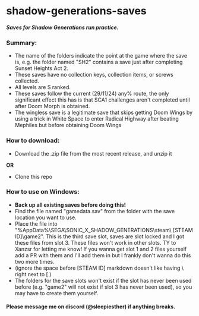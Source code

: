 # shadow-generations-saves
***Saves for Shadow Generations run practice.***

### Summary:
- The name of the folders indicate the point at the game where the save is, e.g. the folder named "SH2" contains a save just after completing Sunset Heights Act 2.
- These saves have no collection keys, collection items, or screws collected.
- All levels are S ranked.
- These saves follow the current (29/11/24) any% route, the only significant effect this has is that SCA1 challenges aren't completed until after Doom Morph is obtained.
- The wingless save is a legitimate save that skips getting Doom Wings by using a trick in White Space to enter Radical Highway after beating Mephiles but before obtaining Doom Wings

### How to download:
- Download the .zip file from the most recent release, and unzip it

**OR**

- Clone this repo

### How to use on Windows:
- **Back up all existing saves before doing this!**
- Find the file named "gamedata.sav" from the folder with the save location you want to use.
- Place the file into "%AppData%\SEGA\SONIC_X_SHADOW_GENERATIONS\steam\ [STEAM ID]\game2". This is the third save slot, saves are slot locked and I got these files from slot 3. These files won't work in other slots. TY to Xanzsr for letting me know! If you wanna get slot 1 and 2 files yourself add a PR with them and I'll add them in but I frankly don't wanna do this two more times.
- (ignore the space before [STEAM ID] markdown doesn't like having \ right next to [ )
- The folders for the save slots won't exist if the slot has never been used before (e.g. "game2" will not exist if slot 3 has never been used), so you may have to create them yourself.

#### Please message me on discord (@sleepiesther) if anything breaks.
